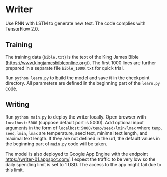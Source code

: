 # Writer

Use RNN with LSTM to generate new text. The code complies with TensorFlow 2.0.

## Training

The training data (`bible.txt`) is the text of the King James Bible (https://www.kingjamesbibleonline.org/). The first 1000 lines are further prepared in a separate file `bible_1000.txt` for quick trial.

Run `python learn.py` to build the model and save it in the checkpoint directory. All parameters are defined in the beginning part of the `learn.py` code.

## Writing

Run `python main.py` to deploy the writer locally. Open browser with `localhost:5000` (suppose default port is 5000). Add optional input arguments in the form of `localhost:5000/temp/seed/lmin/lmax` where `temp`, `seed`, `lmin`, `lmax` are temperature, seed text, minimal text length, and maximal text length. If they are not defined in the url, the default values in the beginning part of `main.py` code will be taken.

The model is also deployed to Google App Engine with the endpoint https://writer-01.appspot.com/. I expect the traffic to be very low so the daily spending limit is set to 1 USD. The access to the app might fail due to this limit.
